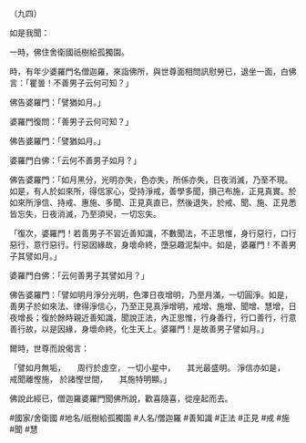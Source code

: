 （九四）

如是我聞：

一時，佛住舍衛國祇樹給孤獨園。

時，有年少婆羅門名僧迦羅，來詣佛所，與世尊面相問訊慰勞已，退坐一面，白佛言：「瞿曇！不善男子云何可知？」

佛告婆羅門：「譬猶如月。」

婆羅門復問：「善男子云何可知？」

佛告婆羅門：「譬猶如月。」

婆羅門白佛：「云何不善男子如月？」

佛告婆羅門：「如月黑分，光明亦失，色亦失，所係亦失，日夜消滅，乃至不現。如是，有人於如來所，得信家心，受持淨戒，善學多聞，損己布施，正見真實。於如來所淨信、持戒、惠施、多聞、正見真直已，然後退失，於戒、聞、施、正見悉皆忘失，日夜消滅，乃至須臾，一切忘失。

「復次，婆羅門！若善男子不習近善知識，不數聞法，不正思惟，身行惡行，口行惡行，意行惡行。行惡因緣故，身壞命終，墮惡趣泥梨中。如是，婆羅門！不善男子其譬如月。」

婆羅門白佛：「云何善男子其譬如月？」

佛告婆羅門：「譬如明月淨分光明，色澤日夜增明，乃至月滿，一切圓淨。如是，善男子於如來法、律得淨信心，乃至正見真淨增明，戒增、施增、聞增、慧增，日夜增長；復於餘時親近善知識，聞說正法，內正思惟，行身善行，行口善行，行意善行故，以是因緣，身壞命終，化生天上。婆羅門！是故善男子譬如月。」

爾時，世尊而說偈言：

「譬如月無垢，　　周行於虛空，
一切小星中，　　其光最盛明。
淨信亦如是，　　戒聞離慳施，
於諸慳世間，　　其施特明顯。」

佛說此經已，僧迦羅婆羅門聞佛所說，歡喜隨喜，從座起而去。

#國家/舍衛國
#地名/祇樹給孤獨園
#人名/僧迦羅
#善知識
#正法
#正見
#戒
#施
#聞
#慧
